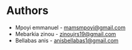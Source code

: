 # Authors
* Mpoyi emmanuel - mamsmpoyi@gmail.com
* Mebarkia  zinou - zinoujrs19@gmail.com
* Bellabas anis - anisbellabas1@gmail.com
